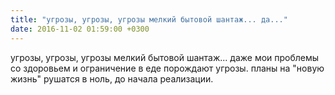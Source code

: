 ```yaml
---
title: "угрозы, угрозы, угрозы мелкий бытовой шантаж... да..."
date: 2016-11-02 01:59:00 +0300
---
```


угрозы, угрозы, угрозы мелкий бытовой шантаж... даже мои проблемы со здоровьем и ограничение в еде порождают угрозы. планы на "новую жизнь" рушатся в ноль, до начала реализации.

